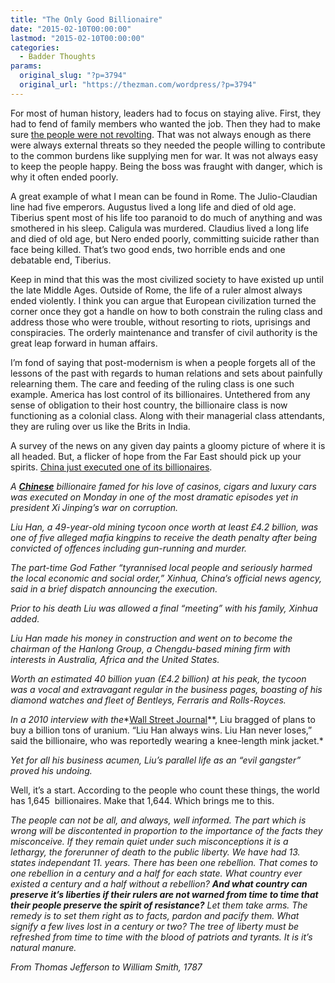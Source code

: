 ```yaml
---
title: "The Only Good Billionaire"
date: "2015-02-10T00:00:00"
lastmod: "2015-02-10T00:00:00"
categories:
  - Badder Thoughts
params:
  original_slug: "?p=3794"
  original_url: "https://thezman.com/wordpress/?p=3794"
---
```


For most of human history, leaders had to focus on staying alive. First,
they had to fend of family members who wanted the job. Then they had to
make sure
<a href="https://www.youtube.com/watch?v=sztf4hcGrB4" rel="noopener"
target="_blank">the people were not revolting</a>. That was not always
enough as there were always external threats so they needed the people
willing to contribute to the common burdens like supplying men for war.
It was not always easy to keep the people happy. Being the boss was
fraught with danger, which is why it often ended poorly.

A great example of what I mean can be found in Rome. The Julio-Claudian
line had five emperors. Augustus lived a long life and died of old age.
Tiberius spent most of his life too paranoid to do much of anything and
was smothered in his sleep. Caligula was murdered. Claudius lived a long
life and died of old age, but Nero ended poorly, committing suicide
rather than face being killed. That’s two good ends, two horrible ends
and one debatable end, Tiberius.

Keep in mind that this was the most civilized society to have existed up
until the late Middle Ages. Outside of Rome, the life of a ruler almost
always ended violently. I think you can argue that European civilization
turned the corner once they got a handle on how to both constrain the
ruling class and address those who were trouble, without resorting to
riots, uprisings and conspiracies. The orderly maintenance and transfer
of civil authority is the great leap forward in human affairs.

I’m fond of saying that post-modernism is when a people forgets all of
the lessons of the past with regards to human relations and sets about
painfully relearning them. The care and feeding of the ruling class is
one such example. America has lost control of its billionaires.
Untethered from any sense of obligation to their host country, the
billionaire class is now functioning as a colonial class. Along with
their managerial class attendants, they are ruling over us like the
Brits in India.

A survey of the news on any given day paints a gloomy picture of where
it is all headed. But, a flicker of hope from the Far East should pick
up your spirits. <a
href="http://www.telegraph.co.uk/news/worldnews/asia/china/11399732/China-executes-Ferrari-loving-billionaire-gangster.html"
rel="noopener" target="_blank">China just executed one of its
billionaires</a>.

*A **[Chinese](http://www.telegraph.co.uk/news/worldnews/asia/china/)**
billionaire famed for his love of casinos, cigars and luxury cars was
executed on Monday in one of the most dramatic episodes yet in president
Xi Jinping’s war on corruption.*

*Liu Han, a 49-year-old mining tycoon once worth at least £4.2 billion,
was one of five alleged mafia kingpins to receive the death penalty
after being convicted of offences including gun-running and murder.*

*The part-time God Father “tyrannised local people and seriously harmed
the local economic and social order,” Xinhua, China’s official news
agency, said in a brief dispatch announcing the execution.*

*Prior to his death Liu was allowed a final “meeting” with his family,
Xinhua added.*

*Liu Han made his money in construction and went on to become the
chairman of the Hanlong Group, a Chengdu-based mining firm with
interests in Australia, Africa and the United States.*

*Worth an estimated 40 billion yuan (£4.2 billion) at his peak, the
tycoon was a vocal and extravagant regular in the business pages,
boasting of his diamond watches and fleet of Bentleys, Ferraris and
Rolls-Royces.*

*In a 2010 interview with the**<a
href="http://www.wsj.com/articles/SB10001424127887324296604578178693593527394"
rel="noopener" target="_blank">Wall Street Journal</a>**, Liu bragged of
plans to buy a billion tons of uranium. “Liu Han always wins. Liu Han
never loses,” said the billionaire, who was reportedly wearing a
knee-length mink jacket.*

*Yet for all his business acumen, Liu’s parallel life as an “evil
gangster” proved his undoing.*

Well, it’s a start. According to the people who count these things, the
world has 1,645  billionaires. Make that 1,644. Which brings me to this.

*The people can not be all, and always, well informed. The part which is
wrong will be discontented in proportion to the importance of the facts
they misconceive. If they remain quiet under such misconceptions it is a
lethargy, the forerunner of death to the public liberty. We have had 13.
states independant 11. years. There has been one rebellion. That comes
to one rebellion in a century and a half for each state. What country
ever existed a century and a half without a rebellion? **And what
country can preserve it’s liberties if their rulers are not warned from
time to time that their people preserve the spirit of resistance?** Let
them take arms. The remedy is to set them right as to facts, pardon and
pacify them. What signify a few lives lost in a century or two? The tree
of liberty must be refreshed from time to time with the blood of
patriots and tyrants. It is it’s natural manure.*

*From Thomas Jefferson to William Smith, 1787*
